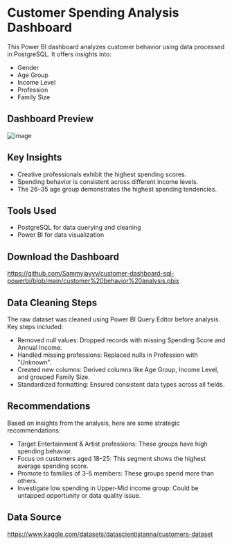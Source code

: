 # Customer Spending Analysis Dashboard

This Power BI dashboard analyzes customer behavior using data processed in PostgreSQL. It offers insights into:

- Gender
- Age Group
- Income Level
- Profession
- Family Size

## Dashboard Preview

![image](https://github.com/user-attachments/assets/43c645c8-edf4-4c13-b05a-fa58d60db245)

## Key Insights

- Creative professionals exhibit the highest spending scores.
- Spending behavior is consistent across different income levels.
- The 26–35 age group demonstrates the highest spending tendencies.

## Tools Used

- PostgreSQL for data querying and cleaning
- Power BI for data visualization

## Download the Dashboard

https://github.com/Sammyjayyy/customer-dashboard-sql-powerbi/blob/main/customer%20behavior%20analysis.pbix

## Data Cleaning Steps

The raw dataset was cleaned using Power BI Query Editor before analysis. Key steps included:
- Removed null values: Dropped records with missing Spending Score and Annual Income.
- Handled missing professions: Replaced nulls in Profession with "Unknown".
- Created new columns: Derived columns like Age Group, Income Level, and grouped Family Size.
- Standardized formatting: Ensured consistent data types across all fields.



## Recommendations

Based on insights from the analysis, here are some strategic recommendations:
- Target Entertainment & Artist professions: These groups have high spending behavior.
- Focus on customers aged 18–25: This segment shows the highest average spending score.
- Promote to families of 3–5 members: These groups spend more than others.
- Investigate low spending in Upper-Mid income group: Could be untapped opportunity or data quality issue.

 ## Data Source

https://www.kaggle.com/datasets/datascientistanna/customers-dataset
 

